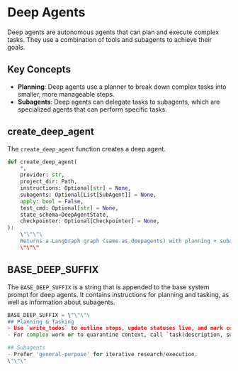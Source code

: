 # Deep Agents

Deep agents are autonomous agents that can plan and execute complex tasks. They use a combination of tools and subagents to achieve their goals.

## Key Concepts

*   **Planning**: Deep agents use a planner to break down complex tasks into smaller, more manageable steps.
*   **Subagents**: Deep agents can delegate tasks to subagents, which are specialized agents that can perform specific tasks.

## create_deep_agent

The `create_deep_agent` function creates a deep agent.

```python
def create_deep_agent(
    *,
    provider: str,
    project_dir: Path,
    instructions: Optional[str] = None,
    subagents: Optional[List[SubAgent]] = None,
    apply: bool = False,
    test_cmd: Optional[str] = None,
    state_schema=DeepAgentState,
    checkpointer: Optional[Checkpointer] = None,
):
    \"\"\"\
    Returns a LangGraph graph (same as deepagents) with planning + subagents.
    \"\"\"
```

## BASE_DEEP_SUFFIX

The `BASE_DEEP_SUFFIX` is a string that is appended to the base system prompt for deep agents. It contains instructions for planning and tasking, as well as information about subagents.

```python
BASE_DEEP_SUFFIX = \"\"\"\
## Planning & Tasking
- Use `write_todos` to outline steps, update statuses live, and mark completion IMMEDIATELY after finishing a step.
- For complex work or to quarantine context, call `task(description, subagent_type=...)` to launch a sub-agent.

## Subagents
- Prefer 'general-purpose' for iterative research/execution.
\"\"\"
```
